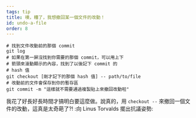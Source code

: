 ```yaml
---
tags: tip
title: 噢，糟了，我想撤回某一個文件的改動！
id: undo-a-file
order: 8
---
```


```git
# 找到文件改動前的那個 commit
git log
# 如果在第一屏沒找到你需要的那個 commit，可以用上下
# 箭頭來滾動顯示的內容，找到了以後記下 commit 的 
# hash 值
git checkout [剛才記下的那個 hash 值] -- path/to/file
# 改動前的文件會保存到你的暫存區
git commit -m "這樣就不需要通過複製貼上來撤回改動啦"
```

我花了好長好長時間才搞明白要這麼做。說真的，用 `checkout --` 來撤回一個文件的改動，這真是太奇葩了?! :向 Linus Torvalds 擺出抗議姿勢: